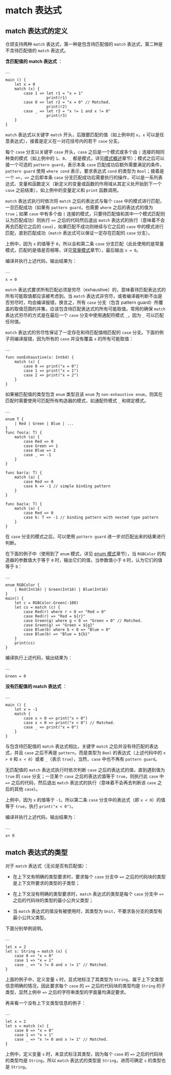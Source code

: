 
# match 表达式

## match 表达式的定义

仓颉支持两种 `match` 表达式，第一种是包含待匹配值的 `match` 表达式，第二种是不含待匹配值的 `match` 表达式。

**含匹配值的 match 表达式** ：
    
    __
    
    main () {
        let x = 0
        match (x) {
            case 1 => let r1 = "x = 1"
                      print(r1)
            case 0 => let r2 = "x = 0" // Matched.
                      print(r2)
            case _ => let r3 = "x != 1 and x != 0"
                      print(r3)
        }
    }
    
`match` 表达式以关键字 `match` 开头，后跟要匹配的值（如上例中的 `x`，`x` 可以是任意表达式），接着是定义在一对花括号内的若干 `case` 分支。

每个 `case` 分支以关键字 `case` 开头，`case` 之后是一个模式或多个由 `|` 连接的相同种类的模式（如上例中的 `1`、`0`、`_` 都是模式，详见[模式概述](./user_manual/source_zh_cn/enum_and_pattern_match/pattern_overview.md)章节）；模式之后可以接一个可选的 `pattern guard`，表示本条 `case` 匹配成功后额外需要满足的条件，`pattern guard` 使用 `where cond` 表示，要求表达式 `cond` 的类型为 `Bool`；接着是一个 `=>`，`=>` 之后即本条 `case` 分支匹配成功后需要执行的操作，可以是一系列表达式、变量和函数定义（新定义的变量或函数的作用域从其定义处开始到下一个 `case` 之前结束），如上例中的变量定义和 `print` 函数调用。

`match` 表达式执行时依次将 `match` 之后的表达式与每个 `case` 中的模式进行匹配，一旦匹配成功（如果有 `pattern guard`，也需要 `where` 之后的表达式的值为 `true`；如果 `case` 中有多个由 `|` 连接的模式，只要待匹配值和其中一个模式匹配则认为匹配成功）则执行 `=>` 之后的代码然后退出 `match` 表达式的执行（意味着不会再去匹配它之后的 `case`），如果匹配不成功则继续与它之后的 `case` 中的模式进行匹配，直到匹配成功（`match` 表达式可以保证一定存在匹配的 `case` 分支）。

上例中，因为 `x` 的值等于 `0`，所以会和第二条 `case` 分支匹配（此处使用的是常量模式，匹配的是值是否相等，详见[常量模式](https://docs.cangjie-lang.cn/docs/1.0.1/user_manual/source_zh_cn/enum_and_pattern_match/pattern_overview.html#%E5%B8%B8%E9%87%8F%E6%A8%A1%E5%BC%8F)章节），最后输出 `x = 0`。

编译并执行上述代码，输出结果为：
    
    __
    
    x = 0

`match` 表达式要求所有匹配必须是穷尽（exhaustive）的，意味着待匹配表达式的所有可能取值都应该被考虑到。当 `match` 表达式非穷尽，或者编译器判断不出是否穷尽时，均会编译报错，换言之，所有 `case` 分支（包含 pattern guard）所覆盖的取值范围的并集，应该包含待匹配表达式的所有可能取值。常用的确保 `match` 表达式穷尽的方式是在最后一个 `case` 分支中使用通配符模式 `_`，因为 `_` 可以匹配任何值。

`match` 表达式的穷尽性保证了一定存在和待匹配值相匹配的 `case` 分支。下面的例子将编译报错，因为所有的 `case` 并没有覆盖 `x` 的所有可能取值：
    
    __
    
    func nonExhaustive(x: Int64) {
        match (x) {
            case 0 => print("x = 0")
            case 1 => print("x = 1")
            case 2 => print("x = 2")
        }
    }
    
如果被匹配值的类型包含 `enum` 类型且该 `enum` 为 `non-exhaustive enum`，则其在匹配时需要使用可匹配所有构造器的模式，如通配符模式 `_` 和绑定模式。
    
    __
    
    enum T {
        | Red | Green | Blue | ...
    }
    func foo(a: T) {
        match (a) {
            case Red => 0
            case Green => 1
            case Blue => 2
            case _ => -1
        }
    }
    
    func bar(a: T) {
        match (a) {
            case Red => 0
            case k => -1 // simple binding pattern
        }
    }
    
    func baz(a: T) {
        match (a) {
            case Red => 0
            case k: T => -1 // binding pattern with nested type pattern
        }
    }
    
在 `case` 分支的模式之后，可以使用 `pattern guard` 进一步对匹配出来的结果进行判断。

在下面的例子中（使用到了 `enum` 模式，详见 [enum 模式](https://docs.cangjie-lang.cn/docs/1.0.1/user_manual/source_zh_cn/enum_and_pattern_match/pattern_overview.html#enum-%E6%A8%A1%E5%BC%8F)章节），当 `RGBColor` 的构造器的参数值大于等于 `0` 时，输出它们的值，当参数值小于 `0` 时，认为它们的值等于 `0`：
    
    __
    
    enum RGBColor {
        | Red(Int16) | Green(Int16) | Blue(Int16)
    }
    main() {
        let c = RGBColor.Green(-100)
        let cs = match (c) {
            case Red(r) where r < 0 => "Red = 0"
            case Red(r) => "Red = ${r}"
            case Green(g) where g < 0 => "Green = 0" // Matched.
            case Green(g) => "Green = ${g}"
            case Blue(b) where b < 0 => "Blue = 0"
            case Blue(b) => "Blue = ${b}"
        }
        print(cs)
    }
    
编译执行上述代码，输出结果为：
    
    __
    
    Green = 0

**没有匹配值的 match 表达式** ：
    
    __
    
    main () {
        let x = -1
        match {
            case x > 0 => print("x > 0")
            case x < 0 => print("x < 0") // Matched.
            case _ => print("x = 0")
        }
    }
    
与包含待匹配值的 `match` 表达式相比，关键字 `match` 之后并没有待匹配的表达式，并且 `case` 之后不再是 `pattern`，而是类型为 `Bool` 的表达式（上述代码中的 `x > 0` 和 `x < 0`）或者 `_`（表示 `true`），当然，`case` 中也不再有 `pattern guard`。

无匹配值的 `match` 表达式执行时依次判断 `case` 之后的表达式的值，直到遇到值为 `true` 的 `case` 分支；一旦某个 `case` 之后的表达式值等于 `true`，则执行此 `case` 中 `=>` 之后的代码，然后退出 `match` 表达式的执行（意味着不会再去判断该 `case` 之后的其他 `case`）。

上例中，因为 `x` 的值等于 `-1`，所以第二条 `case` 分支中的表达式（即 `x < 0`）的值等于 `true`，执行 `print("x < 0")`。

编译并执行上述代码，输出结果为：
    
    __
    
    x< 0
    
## match 表达式的类型

对于 `match` 表达式（无论是否有匹配值）：

  * 在上下文有明确的类型要求时，要求每个 `case` 分支中 `=>` 之后的代码块的类型是上下文所要求的类型的子类型；

  * 在上下文没有明确的类型要求时，`match` 表达式的类型是每个 `case` 分支中 `=>` 之后的代码块的类型的最小公共父类型；

  * 当 `match` 表达式的值没有被使用时，其类型为 `Unit`，不要求各分支的类型有最小公共父类型。

下面分别举例说明。
    
    __
    
    let x = 2
    let s: String = match (x) {
        case 0 => "x = 0"
        case 1 => "x = 1"
        case _ => "x != 0 and x != 1" // Matched.
    }
    
上面的例子中，定义变量 `s` 时，显式地标注了其类型为 `String`，属于上下文类型信息明确的情况，因此要求每个 `case` 的 `=>` 之后的代码块的类型均是 `String` 的子类型，显然上例中 `=>` 之后的字符串类型的字面量均满足要求。

再来看一个没有上下文类型信息的例子：
    
    __
    
    let x = 2
    let s = match (x) {
        case 0 => "x = 0"
        case 1 => "x = 1"
        case _ => "x != 0 and x != 1" // Matched.
    }
    
上例中，定义变量 `s` 时，未显式标注其类型，因为每个 `case` 的 `=>` 之后的代码块的类型均是 `String`，所以 `match` 表达式的类型是 `String`，进而可确定 `s` 的类型也是 `String`。